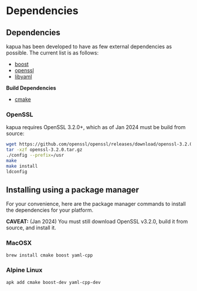 # Dependencies

## Dependencies

kapua has been developed to have as few external dependencies as possible. The current list is as follows:

* [boost](https://github.com/boostorg/boost)
* [openssl](https://github.com/openssl/openssl)
* [libyaml](https://github.com/yaml/libyaml)

**Build Dependencies**

* [cmake](https://github.com/Kitware/CMake)

### OpenSSL

kapua requires OpenSSL 3.2.0+, which as of Jan 2024 must be build from source:

```bash
wget https://github.com/openssl/openssl/releases/download/openssl-3.2.0/openssl-3.2.0.tar.gz
tar -xzf openssl-3.2.0.tar.gz
./config --prefix=/usr
make
make install
ldconfig
```

## Installing using a package manager

For your convenience, here are the package manager commands to install the dependencies for your platform.

**CAVEAT:** (Jan 2024) You must still download OpenSSL v3.2.0, build it from source, and install it. 

### MacOSX
```bash
brew install cmake boost yaml-cpp
```

### Alpine Linux

```bash
apk add cmake boost-dev yaml-cpp-dev
```